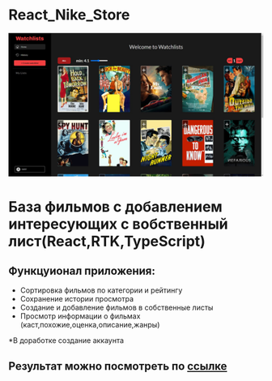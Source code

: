 # React_Nike_Store
<div id="cover" align="center">
  <img src="https://github.com/NubloEg/film_rtk/blob/main/public/GIT.jpg" />
</div>

<h1>База фильмов с добавлением интересующих с вобственный лист(React,RTK,TypeScript)</h1>
<h2>Функцуионал приложения:</h2>
<ul>
    <li>Сортировка фильмов по категории и рейтингу</li>
    <li>Сохранение истории просмотра</li>
    <li>Создание и добавление фильмов в собственные листы</li>
    <li>Просмотр информации о фильмах (каст,похожие,оценка,описание,жанры)</li>
</ul>

*В доработке создание аккаунта

<h2>Результат можно посмотреть по <a href="https://film-rtk.vercel.app/" target="_blank">ссылке</a></h2>